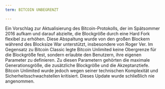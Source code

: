 ```yaml
---
term: BITCOIN UNBEGRENZT

---
```

Ein Vorschlag zur Aktualisierung des Bitcoin-Protokolls, der im Spätsommer 2016 aufkam und darauf abzielte, die Blockgröße durch eine Hard Fork flexibel zu erhöhen. Diese Abspaltung wurde von den großen Blockern während des Blocksize War unterstützt, insbesondere von Roger Ver. Im Gegensatz zu Bitcoin Classic legte Bitcoin Unlimited keine Obergrenze für die Blockgröße fest, sondern erlaubte den Benutzern, ihre eigenen Parameter zu definieren. Zu diesen Parametern gehörten die maximale Generationsgröße, die zusätzliche Blockgröße und die Akzeptanztiefe. Bitcoin Unlimited wurde jedoch wegen seiner technischen Komplexität und Sicherheitsschwachstellen kritisiert. Dieses Update wurde schließlich nie angenommen.